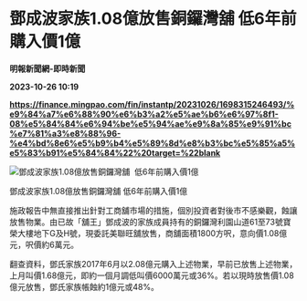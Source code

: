 # 鄧成波家族1.08億放售銅鑼灣舖 低6年前購入價1億
**明報新聞網-即時新聞**

**2023-10-26 10:19**

**https://finance.mingpao.com/fin/instantp/20231026/1698315246493/%e9%84%a7%e6%88%90%e6%b3%a2%e5%ae%b6%e6%97%8f1-08%e5%84%84%e6%94%be%e5%94%ae%e9%8a%85%e9%91%bc%e7%81%a3%e8%88%96-%e4%bd%8e6%e5%b9%b4%e5%89%8d%e8%b3%bc%e5%85%a5%e5%83%b91%e5%84%84%22%20target=%22blank**

![鄧成波家族1.08億放售銅鑼灣舖  低6年前購入價1億](https://fs.mingpao.com/fin/20231026/s00011/32c05426f234f597d83e5d516555675e.jpg)

鄧成波家族1.08億放售銅鑼灣舖 低6年前購入價1億

施政報告中無直接推出針對工商舖市場的措施，個別投資者對後市不感樂觀，蝕讓放售物業。由已故「舖王」鄧成波的家族成員持有的銅鑼灣利園山道61至73號寶榮大樓地下G及H號，現委託美聯旺舖放售，商舖面積1800方呎，意向價1.08億元，呎價約6萬元。

翻查資料，鄧氏家族2017年6月以2.08億元購入上述物業，早前已放售上述物業，上月叫價1.68億元，即約一個月調低叫價6000萬元或36%。若以現時放售價1.08億元放售，鄧氏家族帳蝕約1億元或48%。